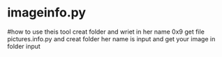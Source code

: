 # imageinfo.py
#how to use theis tool
creat folder and wriet in her name 0x9 get file pictures.info.py and creat folder her name is input
and get your image in folder input
